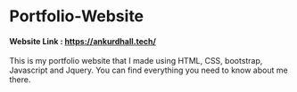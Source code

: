 # Portfolio-Website
#### Website Link : https://ankurdhall.tech/

This is my portfolio website that I made using HTML, CSS, bootstrap, Javascript and Jquery.
You can find everything you need to know about me there.
